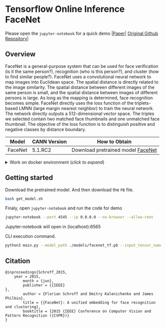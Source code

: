 # Tensorflow Online Inference FaceNet
Please open the `jupyter-notebook` for a quick demo |[Paper](https://arxiv.org/abs/1503.03832)| [Original Github Repository](https://github.com/davidsandberg/facenet)|

## Overview
FaceNet is a general-purpose system that can be used for face verification (is it the same person?), recognition (who is this person?), and cluster (how to find similar people?). FaceNet uses a convolutional neural network to map images into Euclidean space. The spatial distance is directly related to the image similarity. The spatial distance between different images of the same person is small, and the spatial distance between images of different persons is large. As long as the mapping is determined, face recognition becomes simple. FaceNet directly uses the loss function of the triplets-based LMNN (large margin nearest neighbor) to train the neural network. The network directly outputs a 512-dimensional vector space. The triples we selected contain two matched face thumbnails and one unmatched face thumbnail. The objective of the loss function is to distinguish positive and negative classes by distance boundary.

| **Model** | **CANN Version** | **How to Obtain** |
|---|---|---|
| FaceNet| 5.1.RC2  | Download pretrained model [FaceNet](https://modelzoo-train-atc.obs.cn-north-4.myhuaweicloud.com/003_Atc_Models/modelzoo/Official/cv/Facenet_for_ACL.zip)

<details> <summary> Work on docker environment (<i>click to expand</i>)</summary>

Start your docker environment.

```bash
sudo docker run -it -u root --name onlineFaceNet -p 1515:4545 \
--device=/dev/davinci1 \
--device=/dev/davinci_manager \
--device=/dev/devmm_svm \
--device=/dev/hisi_hdc \
-v /usr/local/dcmi:/usr/local/dcmi \
-v /usr/local/bin/npu-smi:/usr/local/bin/npu-smi \
-v /usr/local/Ascend/driver:/usr/local/Ascend/driver \
-v /PATH/pyacl_samples:/workspace/pyacl_samples \
ascendhub.huawei.com/public-ascendhub/tensorflow-modelzoo:22.0.RC2-ubuntu18.04 /bin/bash
```

```bash
apt-get update && apt-get install -y --no-install-recommends \
        gcc \
        g++ \
        make \
        cmake \
        zlib1g \
        zlib1g-dev \
        openssl \
        libsqlite3-dev \
        libssl-dev \
        libffi-dev \
        unzip \
        pciutils \
        net-tools \
        libblas-dev \
        gfortran \
        libblas3 \
        libopenblas-dev \
        libbz2-dev \
        build-essential \
        lzma \
        liblzma-dev \
        git \
        && \
    apt-get clean && \
    rm -rf /var/lib/apt/lists/*
```

```bash
wget https://www.python.org/ftp/python/3.7.5/Python-3.7.5.tgz --no-check-certificate && \
    tar -zxvf Python-3.7.5.tgz && \
    cd Python-3.7.5 && \
    ./configure --prefix=/usr/local/python3.7.5 --enable-loadable-sqlite-extensions --enable-shared && make -j && make install && \
    cd .. && \
    rm -r -d Python-3.7.5 && rm Python-3.7.5.tgz && \
    export LD_LIBRARY_PATH=/usr/local/python3.7.5/lib:$LD_LIBRARY_PATH && \
    export PATH=/usr/local/python3.7.5/bin:$PATH

pip3 install --upgrade pip
pip3 install attrs numpy decorator sympy cffi pyyaml pathlib2 psutil protobuf scipy requests absl-py jupyter jupyterlab sympy
```
```bash
source /usr/local/Ascend/nnae/set_env.sh
```


#### Fix [libascend_hal.so](https://bbs.huaweicloud.com/blogs/344623): cannot open shared object file
```bash
cp /usr/local/Ascend/driver/lib64/libascend_hal.so /usr/local/lib/

vim /etc/ld.so.conf
```
```bash
{vim /etc/ld.so.conf}
# Add the following to another line:
/usr/local/lib/

# Save & Exit
:wq
```
```bash
ldconfig
```
</details>

## Getting started
Download the pretrained model.
And then download the `PB` file.

```bash
bash get_model.sh
```

Finaly, open `jupyter-notebook` and run the code for demo


```bash
jupyter-notebook --port 4545 --ip 0.0.0.0 --no-browser --allow-root
```

Jupyter-notebook will open in (localhost):6565

CLI execution command.
```bash
python3 main.py --model_path ./models/facenet_tf.pb --input_tensor_name input:0 --output_tensor_name embeddings:0 --image_path ./facenet_data
```

## Citation
```
@inproceedings{Schroff_2015,
    year = 2015,
        month = {jun},
        publisher = {{IEEE}
},
        author = {Florian Schroff and Dmitry Kalenichenko and James Philbin},
        title = {{FaceNet}: A unified embedding for face recognition and clustering},
        booktitle = {2015 {IEEE} Conference on Computer Vision and Pattern Recognition ({CVPR})}
}
```

